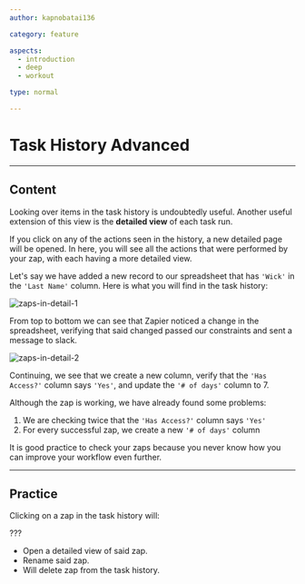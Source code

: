 ```yaml
---
author: kapnobatai136

category: feature

aspects:
  - introduction
  - deep
  - workout

type: normal

---
```


# Task History Advanced

---
## Content

Looking over items in the task history is undoubtedly useful. Another useful extension of this view is the **detailed view** of each task run.

If you click on any of the actions seen in the history, a new detailed page will be opened. In here, you will see all the actions that were performed by your zap, with each having a more detailed view. 

Let's say we have added a new record to our spreadsheet that has `'Wick'` in the `'Last Name'` column. Here is what you will find in the task history:

![zaps-in-detail-1](https://img.enkipro.com/2175178a26b04235bd28151a49ee7ac5.png)

From top to bottom we can see that Zapier noticed a change in the spreadsheet, verifying that said changed passed our constraints and sent a message to slack.

![zaps-in-detail-2](https://img.enkipro.com/66da753eb36e07f4a3fb66c414dc5d97.png)

Continuing, we see that we create a new column, verify that the `'Has Access?'` column says `'Yes'`, and update the `'# of days'` column to 7.

Although the zap is working, we have already found some problems:
1. We are checking twice that the `'Has Access?'` column says `'Yes'`
2. For every successful zap, we create a new `'# of days'` column

It is good practice to check your zaps because you never know how you can improve your workflow even further.

---
## Practice

Clicking on a zap in the task history will:

???

* Open a detailed view of said zap.
* Rename said zap.
* Will delete zap from the task history.

